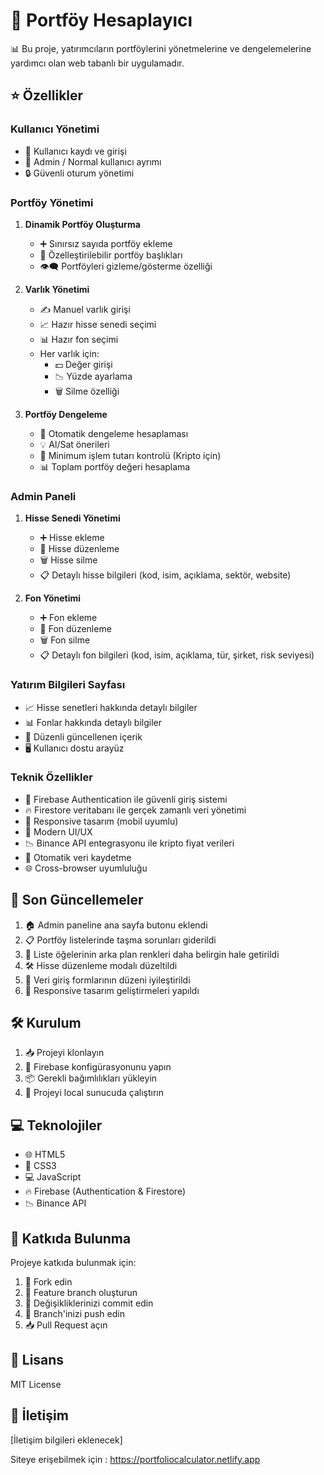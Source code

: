 # 💼 Portföy Hesaplayıcı

📊 Bu proje, yatırımcıların portföylerini yönetmelerine ve dengelemelerine yardımcı olan web tabanlı bir uygulamadır.

## ⭐ Özellikler

### Kullanıcı Yönetimi
- 👤 Kullanıcı kaydı ve girişi
- 🔑 Admin / Normal kullanıcı ayrımı
- 🔒 Güvenli oturum yönetimi

### Portföy Yönetimi
1. **Dinamik Portföy Oluşturma**
   - ➕ Sınırsız sayıda portföy ekleme
   - 📝 Özelleştirilebilir portföy başlıkları
   - 👁️‍🗨️ Portföyleri gizleme/gösterme özelliği

2. **Varlık Yönetimi**
   - ✍️ Manuel varlık girişi
   - 📈 Hazır hisse senedi seçimi
   - 📊 Hazır fon seçimi
   - Her varlık için:
     - 💵 Değer girişi
     - 📉 Yüzde ayarlama
     - 🗑️ Silme özelliği

3. **Portföy Dengeleme**
   - 🔄 Otomatik dengeleme hesaplaması
   - 💡 Al/Sat önerileri
   - 💸 Minimum işlem tutarı kontrolü (Kripto için)
   - 📊 Toplam portföy değeri hesaplama

### Admin Paneli
1. **Hisse Senedi Yönetimi**
   - ➕ Hisse ekleme
   - 📝 Hisse düzenleme
   - 🗑️ Hisse silme
   - 📋 Detaylı hisse bilgileri (kod, isim, açıklama, sektör, website)

2. **Fon Yönetimi**
   - ➕ Fon ekleme
   - 📝 Fon düzenleme
   - 🗑️ Fon silme
   - 📋 Detaylı fon bilgileri (kod, isim, açıklama, tür, şirket, risk seviyesi)

### Yatırım Bilgileri Sayfası
- 📈 Hisse senetleri hakkında detaylı bilgiler
- 📊 Fonlar hakkında detaylı bilgiler
- 🔄 Düzenli güncellenen içerik
- 🖥️ Kullanıcı dostu arayüz

### Teknik Özellikler
- 🔐 Firebase Authentication ile güvenli giriş sistemi
- 🔥 Firestore veritabanı ile gerçek zamanlı veri yönetimi
- 📱 Responsive tasarım (mobil uyumlu)
- 🎨 Modern UI/UX
- 📉 Binance API entegrasyonu ile kripto fiyat verileri
- 💾 Otomatik veri kaydetme
- 🌐 Cross-browser uyumluluğu

## 🚀 Son Güncellemeler

1. 🏠 Admin paneline ana sayfa butonu eklendi
2. 📋 Portföy listelerinde taşma sorunları giderildi
3. 🎨 Liste öğelerinin arka plan renkleri daha belirgin hale getirildi
4. 🛠️ Hisse düzenleme modalı düzeltildi
5. 📝 Veri giriş formlarının düzeni iyileştirildi
6. 📱 Responsive tasarım geliştirmeleri yapıldı

## 🛠️ Kurulum

1. 📥 Projeyi klonlayın
2. 🔧 Firebase konfigürasyonunu yapın
3. 📦 Gerekli bağımlılıkları yükleyin
4. 🚀 Projeyi local sunucuda çalıştırın

## 💻 Teknolojiler

- 🌐 HTML5
- 🎨 CSS3
- 💻 JavaScript
- 🔥 Firebase (Authentication & Firestore)
- 📉 Binance API

## 🤝 Katkıda Bulunma

Projeye katkıda bulunmak için:
1. 🍴 Fork edin
2. 🌿 Feature branch oluşturun
3. 💾 Değişikliklerinizi commit edin
4. 🚀 Branch'inizi push edin
5. 📥 Pull Request açın

## 📜 Lisans

MIT License

## 📧 İletişim

[İletişim bilgileri eklenecek]


Siteye erişebilmek için : https://portfoliocalculator.netlify.app

